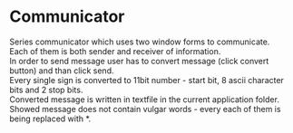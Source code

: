 # Communicator

Series communicator which uses two window forms to communicate. <br>
Each of them is both sender and receiver of information. <br>
In order to send message user has to convert message (click convert button) and than click send.<br>
Every single sign is converted to 11bit number - start bit, 8 ascii character bits and 2 stop bits.<br>
Converted message is written in textfile in the current application folder. <br>
Showed message does not contain vulgar words - every each of them is being replaced with *.
